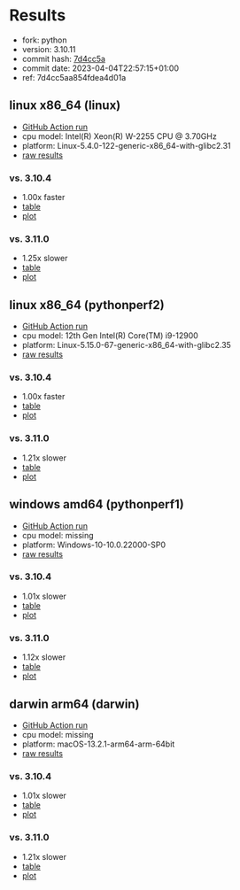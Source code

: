# Results

- fork: python
- version: 3.10.11
- commit hash: [7d4cc5a](https://github.com/python/cpython/commit/7d4cc5a)
- commit date: 2023-04-04T22:57:15+01:00
- ref: 7d4cc5aa854fdea4d01a

## linux x86_64 (linux)

- [GitHub Action run](https://github.com/faster-cpython/benchmarking/actions/runs/4756313643)
- cpu model: Intel(R) Xeon(R) W-2255 CPU @ 3.70GHz
- platform: Linux-5.4.0-122-generic-x86_64-with-glibc2.31
- [raw results](bm-20230404-linux-x86_64-python-7d4cc5aa854fdea4d01a-3.10.11-7d4cc5a.json)

### vs. 3.10.4

- 1.00x faster
- [table](bm-20230404-linux-x86_64-python-7d4cc5aa854fdea4d01a-3.10.11-7d4cc5a-vs-3.10.4.md)
- [plot](bm-20230404-linux-x86_64-python-7d4cc5aa854fdea4d01a-3.10.11-7d4cc5a-vs-3.10.4.png)

### vs. 3.11.0

- 1.25x slower
- [table](bm-20230404-linux-x86_64-python-7d4cc5aa854fdea4d01a-3.10.11-7d4cc5a-vs-3.11.0.md)
- [plot](bm-20230404-linux-x86_64-python-7d4cc5aa854fdea4d01a-3.10.11-7d4cc5a-vs-3.11.0.png)

## linux x86_64 (pythonperf2)

- [GitHub Action run](https://github.com/faster-cpython/benchmarking/actions/runs/4756313643)
- cpu model: 12th Gen Intel(R) Core(TM) i9-12900
- platform: Linux-5.15.0-67-generic-x86_64-with-glibc2.35
- [raw results](bm-20230404-pythonperf2-x86_64-python-7d4cc5aa854fdea4d01a-3.10.11-7d4cc5a.json)

### vs. 3.10.4

- 1.00x faster
- [table](bm-20230404-pythonperf2-x86_64-python-7d4cc5aa854fdea4d01a-3.10.11-7d4cc5a-vs-3.10.4.md)
- [plot](bm-20230404-pythonperf2-x86_64-python-7d4cc5aa854fdea4d01a-3.10.11-7d4cc5a-vs-3.10.4.png)

### vs. 3.11.0

- 1.21x slower
- [table](bm-20230404-pythonperf2-x86_64-python-7d4cc5aa854fdea4d01a-3.10.11-7d4cc5a-vs-3.11.0.md)
- [plot](bm-20230404-pythonperf2-x86_64-python-7d4cc5aa854fdea4d01a-3.10.11-7d4cc5a-vs-3.11.0.png)

## windows amd64 (pythonperf1)

- [GitHub Action run](https://github.com/faster-cpython/benchmarking/actions/runs/4756313643)
- cpu model: missing
- platform: Windows-10-10.0.22000-SP0
- [raw results](bm-20230404-pythonperf1-amd64-python-7d4cc5aa854fdea4d01a-3.10.11-7d4cc5a.json)

### vs. 3.10.4

- 1.01x slower
- [table](bm-20230404-pythonperf1-amd64-python-7d4cc5aa854fdea4d01a-3.10.11-7d4cc5a-vs-3.10.4.md)
- [plot](bm-20230404-pythonperf1-amd64-python-7d4cc5aa854fdea4d01a-3.10.11-7d4cc5a-vs-3.10.4.png)

### vs. 3.11.0

- 1.12x slower
- [table](bm-20230404-pythonperf1-amd64-python-7d4cc5aa854fdea4d01a-3.10.11-7d4cc5a-vs-3.11.0.md)
- [plot](bm-20230404-pythonperf1-amd64-python-7d4cc5aa854fdea4d01a-3.10.11-7d4cc5a-vs-3.11.0.png)

## darwin arm64 (darwin)

- [GitHub Action run](https://github.com/faster-cpython/benchmarking/actions/runs/4756313643)
- cpu model: missing
- platform: macOS-13.2.1-arm64-arm-64bit
- [raw results](bm-20230404-darwin-arm64-python-7d4cc5aa854fdea4d01a-3.10.11-7d4cc5a.json)

### vs. 3.10.4

- 1.01x slower
- [table](bm-20230404-darwin-arm64-python-7d4cc5aa854fdea4d01a-3.10.11-7d4cc5a-vs-3.10.4.md)
- [plot](bm-20230404-darwin-arm64-python-7d4cc5aa854fdea4d01a-3.10.11-7d4cc5a-vs-3.10.4.png)

### vs. 3.11.0

- 1.21x slower
- [table](bm-20230404-darwin-arm64-python-7d4cc5aa854fdea4d01a-3.10.11-7d4cc5a-vs-3.11.0.md)
- [plot](bm-20230404-darwin-arm64-python-7d4cc5aa854fdea4d01a-3.10.11-7d4cc5a-vs-3.11.0.png)

